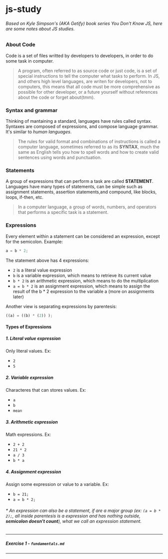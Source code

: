 # js-study

###### *Based on Kyle Simpson's (AKA Getify) book series You Don't Know JS, here are some notes about JS studies.*

### About Code

Code is a set of files writted by developers to developers, in order to do some task in computer.
> A program, often referred to as source code or just code, is a set of special instructions to tell the computer what tasks to perform.
In JS, and others high level languages, are writen for developers, not to computers, this means that all code must be more comprehensive as possible for other developer, or a future yourself without references about the code or forget about(tmm). 

### Syntax and grammar

Thinking of mantaining a standard, languages have rules called syntax. Syntaxes are composed of expressions, and compose language grammar. It's similar to *human languages*. 
> The rules for valid format and combinations of instructions is called a computer language, sometimes referred to as its **SYNTAX**, much the same as English tells you how to spell words and how to create valid sentences using words and punctuation.

### Statements

A group of expressions that can perform a task are called **STATEMENT**. Languages have many types of statements, can be simple such as assignment statements, assertion statements,and compound, like blocks, loops, if-then, etc.
> In a computer language, a group of words, numbers, and operators that performs a specific task is a statement.

### Expressions

Every element within a statement can be considered an expression, except for the semicolon.
Example:
```js
a = b * 2;
```
The statement above has 4 expressions:
- `2` is a literal value expression
- `b` is a variable expression, which means to retrieve its current value
- `b * 2` is an arithmetic expression, which means to do the multiplication
- `a = b * 2` is an assignment expression, which means to assign the result of the b * 2 expression to the variable a (more on assignments later)

Another view is separating expressions by parentesis:

```js
((a) = ((b) * (2)) );
```

#### Types of Expressions
##### 1. Literal value expression
Only literal values.
Ex:
- `2`
- `5`

##### 2. Variable expression
Characteres that can stores values.
Ex:
- `a`
- `b`
- `mean`

##### 3. Arithmetic expression
Math expressions.
Ex:
- `2 + 2`
- `21 * 2`
- `a / 3`
- `b * a`

##### 4. Assignment expression
Assign some expression or value to a variable. 
Ex:
- `b = 21;`
- `a = b * 2;`

###### * An expression can also be a statement, if are a major group (ex: `(a = b * 2);`, all inside parentesis is a expression and has nothing outside, **semicolon doesn't count**), what we call an expression statement.
---
##### Exercise 1 - `fundamentals.md`
---


